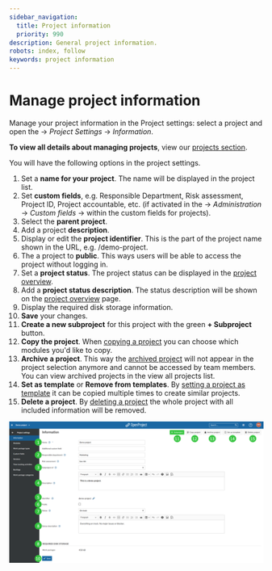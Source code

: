 ```yaml
---
sidebar_navigation:
  title: Project information
  priority: 990
description: General project information.
robots: index, follow
keywords: project information
---
```

# Manage project information

Manage your project information in the Project settings: select a project and open the -> *Project Settings* -> *Information*.

**To view all details about managing projects**, view our [projects section](../../).

You will have the following options in the project settings.

1. Set a **name for your project**. The name will be displayed in the project list.
2. Set **custom fields**, e.g. Responsible Department, Risk assessment, Project ID, Project accountable, etc. (if activated in the -> *Administration* -> *Custom fields* -> within the custom fields for projects).
3. Select the **parent project**.
4. Add a project **description**.
5. Display or edit the **project identifier**. This is the part of the project name shown in the URL, e.g. /demo-project.
6. The a project to **public**. This ways users will be able to access the project without logging in.
7. Set a **project status**. The project status can be displayed in the [project overview](../../../project-overview).
8. Add a **project status description**. The status description will be shown on the [project overview](../../../project-overview) page.
9. Display the required disk storage information.
10. **Save** your changes.
11. **Create a new subproject** for this project with the green **+ Subproject** button.
12. **Copy the project**. When [copying a project](../../#copy-a-project) you can choose which modules you'd like to copy.
13. **Archive a project**. This way the [archived project](../../#archive-a-project) will not appear in the project selection anymore and cannot be accessed by team members. You can view archived projects in the view all projects list.
14. **Set as template** or **Remove from templates**. By [setting a project as template](../../#create-a-project-template) it can be copied multiple times to create similar projects.
15. **Delete a project**. By [deleting a project](../../#delete-a-project) the whole project with all included information will be removed.

![project-information](image-20201010152113743.png)

